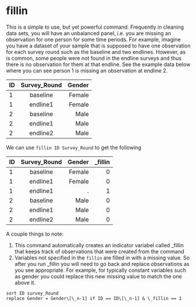 # fillin

This is a simple to use, but yet powerful command. Frequently in cleaning data sets, you will have an unbalanced panel, i.e. you are missing an observation for one person for some time periods. For example, imagine you have a dataset of your sample that is supposed to have one observation for each survey round such as the baseline and two endlines. However, as is common, some people were not found in the endline surveys and thus there is no observation for them at that endline. See the example data below where you can see person 1 is missing an observation at endline 2. 

| ID          | Survey_Round | Gender     |
| :---        |    :----:   |          ---: |
| 1      | baseline      | Female  |
| 1   	| endline1        | Female      |
| 2      | baseline       | Male   |
| 2   	| endline1        | Male     |
| 2   	| endline2       | Male      |

We can use `fillin ID Survey_Round` to get the following

| ID          | Survey_Round | Gender      | \_fillin 	|
| :---        |    :----:    |        ---: | 	    ---:|
| 1           | baseline     | Female  	   | 0		|
| 1   	      | endline1     | Female      |0 		|
| 1   	      | endline1     | .  	   |1 		|
| 2           | baseline     | Male   	   |0		|
| 2   	      | endline1     | Male        |0		|
| 2           | endline2     | Male        |0		|

A couple things to note:
  1. This command automatically creates an indicator variabel called \_fillin that keeps track of observations that were created from the command
  2. Variables not specified in the `fillin` are filled in with a missing value. So after you run \_fillin you will need to go back and replace observations as you see appropriate. For example, for typically constant variables such as gender you could replace this new missing value to match the one above it. 
  
  ```
  sort ID survey_Round
  replace Gender = Gender\[\_n-1] if ID == ID\[\_n-1] & \_fillin == 1 
  ```
